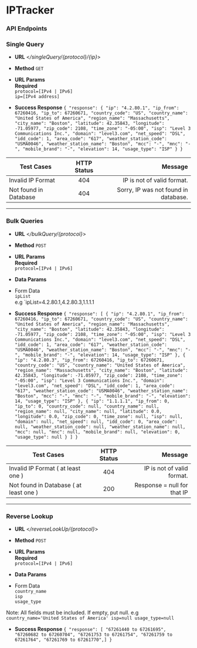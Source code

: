 # IPTracker
### API Endpoints

### Single Query 
* **URL**
<_/singleQuery/{protocol}/{ip}_>

* **Method** 
`GET`

* **URL Params** <br/>
**Required**  <br/>
`protocol=[IPv4 | IPv6]`<br/>
`ip=[IPv4 address]`

* **Success Response** 
`{
    "response": {
        "ip": "4.2.80.1",
        "ip_from": 67260416,
        "ip_to": 67260671,
        "country_code": "US",
        "country_name": "United States of America",
        "region_name": "Massachusetts",
        "city_name": "Boston",
        "latitude": 42.35843,
        "longitude": -71.05977,
        "zip_code": 2108,
        "time_zone": "-05:00",
        "isp": "Level 3 Communications Inc.",
        "domain": "level3.com",
        "net_speed": "DSL",
        "idd_code": 1,
        "area_code": "617",
        "weather_station_code": "USMA0046",
        "weather_station_name": "Boston",
        "mcc": "-",
        "mnc": "-",
        "mobile_brand": "-",
        "elevation": 14,
        "usage_type": "ISP"
    }
}`


| Test Cases      | HTTP Status         | Message  |
| ------------- |:-------------:| -----:|
| Invalid IP Format | 404 | IP is not of valid format. |
| Not found in Database     | 404      | Sorry, IP was not found in database. |

----
### Bulk Queries 
* **URL**
<_/bulkQuery/{protocol}_>

* **Method** 
`POST`


* **URL Params** <br/>
**Required**  <br/>
`protocol=[IPv4 | IPv6]`<br/>

* **Data Params**
* Form Data <br/>
`ipList` <br/> 
e.g `ipList=4.2.80.1,4.2.80.3,1.1.1.1 

* **Success Response** 
`{
    "response": [
        {
            "ip": "4.2.80.1",
            "ip_from": 67260416,
            "ip_to": 67260671,
            "country_code": "US",
            "country_name": "United States of America",
            "region_name": "Massachusetts",
            "city_name": "Boston",
            "latitude": 42.35843,
            "longitude": -71.05977,
            "zip_code": 2108,
            "time_zone": "-05:00",
            "isp": "Level 3 Communications Inc.",
            "domain": "level3.com",
            "net_speed": "DSL",
            "idd_code": 1,
            "area_code": "617",
            "weather_station_code": "USMA0046",
            "weather_station_name": "Boston",
            "mcc": "-",
            "mnc": "-",
            "mobile_brand": "-",
            "elevation": 14,
            "usage_type": "ISP"
        },
        {
            "ip": "4.2.80.3",
            "ip_from": 67260416,
            "ip_to": 67260671,
            "country_code": "US",
            "country_name": "United States of America",
            "region_name": "Massachusetts",
            "city_name": "Boston",
            "latitude": 42.35843,
            "longitude": -71.05977,
            "zip_code": 2108,
            "time_zone": "-05:00",
            "isp": "Level 3 Communications Inc.",
            "domain": "level3.com",
            "net_speed": "DSL",
            "idd_code": 1,
            "area_code": "617",
            "weather_station_code": "USMA0046",
            "weather_station_name": "Boston",
            "mcc": "-",
            "mnc": "-",
            "mobile_brand": "-",
            "elevation": 14,
            "usage_type": "ISP"
        },
        {
            "ip": "1.1.1.1",
            "ip_from": 0,
            "ip_to": 0,
            "country_code": null,
            "country_name": null,
            "region_name": null,
            "city_name": null,
            "latitude": 0.0,
            "longitude": 0.0,
            "zip_code": 0,
            "time_zone": null,
            "isp": null,
            "domain": null,
            "net_speed": null,
            "idd_code": 0,
            "area_code": null,
            "weather_station_code": null,
            "weather_station_name": null,
            "mcc": null,
            "mnc": null,
            "mobile_brand": null,
            "elevation": 0,
            "usage_type": null
        }
    ]
}`

| Test Cases       | HTTP Status         | Message  |
| ------------- |:-------------:| -----:|
| Invalid IP Format ( at least one )  | 404 | IP is not of valid format.  |
| Not found in Database ( at least one )    | 200 | Response = null for that IP |

----
### Reverse Lookup 
* **URL**
<_/reverseLookUp/{protocol}_>

* **Method** 
`POST`


* **URL Params** <br/>
**Required**  <br/>
`protocol=[IPv4 | IPv6]`<br/>

* **Data Params**
* Form Data <br/>
`country_name` <br/> 
`isp` <br/> 
`usage_type` <br/>

Note: All fields must be included. If empty, put null. 
e.g `country_name='United States of America' isp=null usage_type=null`


* **Success Response** 
`{
    "response": [
        "67261440 to 67261695",
        "67260682 to 67260704",
        "67261753 to 67261754",
        "67261759 to 67261764",
        "67261769 to 67261770",]
 }`

